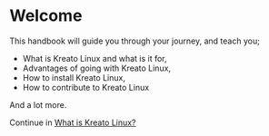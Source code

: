 # Welcome
This handbook will guide you through your journey, and teach you;

* What is Kreato Linux and what is it for,
* Advantages of going with Kreato Linux,
* How to install Kreato Linux,
* How to contribute to Kreato Linux

And a lot more.

Continue in [What is Kreato Linux?](./what-is-kreato-linux.md)
